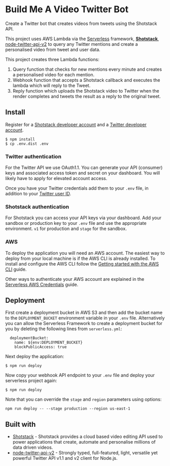 <!--
title: 'Build Me A Video Twitter Bot'
description: 'This template demonstrates how to develop and deploy a simple Node Express API running on AWS Lambda using the traditional Serverless Framework.'
layout: Doc
platform: AWS
language: nodeJS
priority: 1
authorLink: 'https://github.com/derkzomer'
authorName: 'Derk Zomer'
-->

# Build Me A Video Twitter Bot

Create a Twitter bot that creates videos from tweets using the Shotstack API.

This project uses AWS Lambda via the [Serverless](https://serverless.com/) framework,
**[Shotstack](https://github.com/shotstack)**, [node-twitter-api-v2](https://github.com/plhery/node-twitter-api-v2) to
query any Twitter mentions and create a personalised video from tweet and user data.

This project creates three Lambda functions:

1. Query function that checks for new mentions every minute and creates a personalised video for each mention.
2. Webhook function that accepts a Shotstack callback and executes the lambda which will reply to the Tweet.
3. Reply function which uploads the Shotstack video to Twitter when the render completes and tweets the result as a
   reply to the original tweet.

## Install

Register for a [Shotstack developer account](https://dashboard.shotstack.io/register) and a [Twitter developer
account](https://developer.twitter.com/en).

```
$ npm install
$ cp .env.dist .env
```

### Twitter authentication
For the Twitter API we use OAuth1.1. You can generate your API (consumer) keys and associated access token and secret on
your dashboard. You will likely have to apply for elevated account access.

Once you have your Twitter credentials add them to your `.env` file, in addition to your [Twitter user
ID](https://tweeterid.com/).

### Shotstack authentication
For Shotstack you can access your API keys via your dashboard. Add your sandbox or production key to your `.env` file
and use the appropriate environment. `v1` for production and `stage` for the sandbox.

### AWS
To deploy the application you will need an AWS account. The easiest way to deploy from your local machine is if the AWS
CLI is already installed. To install and configure the AWS CLI follow the [Getting started with the AWS
CLI](https://docs.aws.amazon.com/cli/latest/userguide/cli-chap-getting-started.html) guide.

Other ways to authenticate your AWS account are explained in the [Serverless AWS
Credentials](https://www.serverless.com/framework/docs/providers/aws/guide/credentials/) guide.

## Deployment

First create a deployment bucket in AWS S3 and then add the bucket name to the `DEPLOYMENT_BUCKET` environment variable
in your `.env` file. Alternatively you can allow the Serverless Framework to create a deployment bucket for you by
deleting the following lines from `serverless.yml`:

```
  deploymentBucket:
    name: ${env:DEPLOYMENT_BUCKET}
    blockPublicAccess: true
```

Next deploy the application:

```
$ npm run deploy
```

Now copy your webhook API endpoint to your `.env` file and deploy your serverless project again:

```
$ npm run deploy
```

Note that you can override the `stage` and `region` parameters using options:

```
npm run deploy -- --stage production --region us-east-1
```

## Built with

- [Shotstack](https://github.com/shotstack/) - Shotstack provides a cloud based video editing API used to power
  applications that create, automate and personalise millions of data driven videos.
- [node-twitter-api-v2](https://github.com/plhery/node-twitter-api-v2) - Strongly typed, full-featured, light, versatile
  yet powerful Twitter API v1.1 and v2 client for Node.js.
